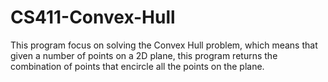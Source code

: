 # CS411-Convex-Hull

This program focus on solving the Convex Hull problem, which means that given a number of points on a 2D plane, this program returns the combination of points that encircle all the points on the plane.
